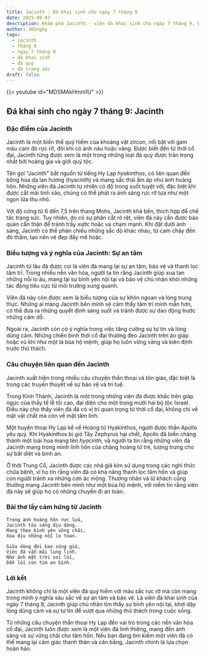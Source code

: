 ```yaml
---
title: Jacinth - Đá khai sinh cho ngày 7 tháng 9
date: 2025-09-07
description: Khám phá Jacinth - viên đá khai sinh cho ngày 7 tháng 9, biểu tượng của Sự an tâm. Cùng tìm hiểu ý nghĩa sâu sắc của viên đá độc đáo này.
author: 365ngày
tags:
  - jacinth
  - tháng 9
  - ngày 7 tháng 9
  - đá khai sinh
  - đá quý
  - đá trang sức
draft: false
---
```


{{< youtube id="MDSMAkHmm1U" >}}

## Đá khai sinh cho ngày 7 tháng 9: Jacinth

### Đặc điểm của Jacinth

Jacinth là một biến thể quý hiếm của khoáng vật zircon, nổi bật với gam màu cam đỏ rực rỡ, đôi khi có ánh nâu hoặc vàng. Được biết đến từ thời cổ đại, Jacinth từng được xem là một trong những loại đá quý được trân trọng nhất bởi hoàng gia và giới quý tộc.

Tên gọi "Jacinth" bắt nguồn từ tiếng Hy Lạp _hyakinthos_, có liên quan đến bông hoa dạ lan hương (hyacinth) và mang sắc thái ấm áp như ánh hoàng hôn. Những viên đá Jacinth tự nhiên có độ trong suốt tuyệt vời, đặc biệt khi được cắt mài tinh xảo, chúng có thể phát ra ánh sáng rực rỡ tựa như một ngọn lửa thu nhỏ.

Với độ cứng từ 6 đến 7,5 trên thang Mohs, Jacinth khá bền, thích hợp để chế tác trang sức. Tuy nhiên, do có sự phân cắt rõ rệt, viên đá này cần được bảo quản cẩn thận để tránh trầy xước hoặc va chạm mạnh. Khi đặt dưới ánh sáng, Jacinth có thể phản chiếu những sắc độ khác nhau, từ cam cháy đến đỏ thẫm, tạo nên vẻ đẹp đầy mê hoặc.

### Biểu tượng và ý nghĩa của Jacinth: Sự an tâm

Jacinth từ lâu đã được coi là viên đá mang lại sự an tâm, bảo vệ và thanh lọc tâm trí. Trong nhiều nền văn hóa, người ta tin rằng Jacinth giúp xua tan những nỗi lo âu, mang lại sự bình yên nội tại và bảo vệ chủ nhân khỏi những tác động tiêu cực từ môi trường xung quanh.

Viên đá này còn được xem là biểu tượng của sự khôn ngoan và lòng trung thực. Những ai mang Jacinth bên mình sẽ cảm thấy tâm trí minh mẫn hơn, có thể đưa ra những quyết định sáng suốt và tránh được sự dao động trước những cám dỗ.

Ngoài ra, Jacinth còn có ý nghĩa trong việc tăng cường sự tự tin và lòng dũng cảm. Những chiến binh thời cổ đại thường đeo Jacinth trên áo giáp hoặc vũ khí như một lá bùa hộ mệnh, giúp họ luôn vững vàng và kiên định trước thử thách.

### Câu chuyện liên quan đến Jacinth

Jacinth xuất hiện trong nhiều câu chuyện thần thoại và tôn giáo, đặc biệt là trong các truyền thuyết về sự bảo vệ và trí tuệ.

Trong Kinh Thánh, Jacinth là một trong những viên đá được khắc trên giáp ngực của thầy tế lễ tối cao, đại diện cho một trong mười hai bộ tộc Israel. Điều này cho thấy viên đá đã có vị trí quan trọng từ thời cổ đại, không chỉ về mặt vật chất mà còn về mặt tâm linh.

Một huyền thoại Hy Lạp kể về Hoàng tử Hyakinthos, người được thần Apollo yêu quý. Khi Hyakinthos bị gió Tây Zephyrus hại chết, Apollo đã biến chàng thành một loài hoa mang tên _hyacinth_, và người ta tin rằng những viên đá Jacinth mang trong mình linh hồn của chàng hoàng tử trẻ, tượng trưng cho sự bất diệt và bình an.

Ở thời Trung Cổ, Jacinth được các nhà giả kim sử dụng trong các nghi thức chữa bệnh, vì họ tin rằng viên đá có khả năng thanh lọc tâm hồn và giúp con người tránh xa những cơn ác mộng. Thương nhân và lữ khách cũng thường mang Jacinth bên mình như một bùa hộ mệnh, với niềm tin rằng viên đá này sẽ giúp họ có những chuyến đi an toàn.

### Bài thơ lấy cảm hứng từ Jacinth

```
Trong ánh hoàng hôn rực lửa,  
Jacinth tỏa sáng dịu dàng.  
Mang theo bình yên vững chãi,  
Xoa dịu những nỗi lo toan.  

Giữa dòng đời bao sóng gió,  
Viên đá vẫn mãi lung linh.  
Như ánh mặt trời soi lối,  
Dẫn lối con tim an bình.  
```

### Lời kết

Jacinth không chỉ là một viên đá quý hiếm với màu sắc rực rỡ mà còn mang trong mình ý nghĩa sâu sắc về sự an tâm và bảo vệ. Là viên đá khai sinh của ngày 7 tháng 9, Jacinth giúp chủ nhân tìm thấy sự bình yên nội tại, khơi dậy lòng dũng cảm và sự tự tin để vượt qua những thử thách trong cuộc sống.

Từ những câu chuyện thần thoại Hy Lạp đến vai trò trong các nền văn hóa cổ đại, Jacinth luôn được xem là một viên đá linh thiêng, mang đến ánh sáng và sự vững chãi cho tâm hồn. Nếu bạn đang tìm kiếm một viên đá có thể mang lại cảm giác thanh thản và cân bằng, Jacinth chính là lựa chọn hoàn hảo.